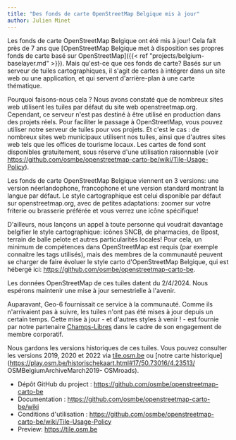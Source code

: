 ```yaml
---
title: "Des fonds de carte OpenStreetMap Belgique mis à jour"
author: Julien Minet
---
```



Les fonds de carte OpenStreetMap Belgique ont été mis à jour! Cela fait près de 7 ans que [OpenStreetMap Belgique met à disposition ses propres fonds de carte basé sur OpenStreetMap]({{< ref "projects/belgium-baselayer.md" >}}). Mais qu'est-ce que ces fonds de carte? Basés sur un serveur de tuiles cartographiques, il s'agit de cartes à intégrer dans un site web ou une application, et qui servent d'arrière-plan à une carte thématique.

Pourquoi faisons-nous cela ? Nous avons constaté que de nombreux sites web utilisent les tuiles par défaut du site web openstreetmap.org. Cependant, ce serveur n'est pas destiné à être utilisé en production dans des projets réels. Pour faciliter le passage à OpenStreetMap, vous pouvez utiliser notre serveur de tuiles pour vos projets. Et c'est le cas : de nombreux sites web municipaux utilisent nos tuiles, ainsi que d'autres sites web tels que les offices de tourisme locaux. Les cartes de fond sont disponibles gratuitement, sous réserve d'une utilisation raisonnable (voir <https://github.com/osmbe/openstreetmap-carto-be/wiki/Tile-Usage-Policy>).

Les fonds de carte OpenStreetMap Belgique viennent en 3 versions: une version néerlandophone, francophone et une version standard montrant la langue par défaut. Le style cartographique est celui disponible par défaut sur openstreetmap.org, avec de petites adaptations: zoomer sur votre friterie ou brasserie préférée et vous verrez une icône spécifique!

D'ailleurs, nous lançons un appel à toute personne qui voudrait davantage belgifier le style cartographique: icônes SNCB, de pharmacies, de Bpost, terrain de balle pelote et autres particularités locales! Pour cela, un minimum de compétences dans OpenStreetMap est requis (par exemple connaitre les tags utilisés), mais des membres de la communauté peuvent se charger de faire évoluer le style carto d'OpenStreetMap Belgique, qui est hébergé ici: <https://github.com/osmbe/openstreetmap-carto-be>.

Les données OpenStreetMap de ces tuiles datent du 2/4/2024. Nous espérons maintenir une mise à jour semestrielle à l'avenir.

Auparavant, Geo-6 fournissait ce service à la communauté. Comme ils n'arrivaient pas à suivre, les tuiles n'ont pas été mises à jour depuis un certain temps. Cette mise à jour - et d'autres styles à venir ! - est fournie par notre partenaire [Champs-Libres](https://champs-libres.coop) dans le cadre de son engagement de membre corporatif.

Nous gardons les versions historiques de ces tuiles. Vous pouvez consulter les versions 2019, 2020 et 2022 via [tile.osm.be](https://tile.osm.be) ou [notre carte historique](<https://play.osm.be/historischekaart.html#17/50.73016/4.23513/> OSMBelgiumArchiveMarch2019- OSMroads).

- Dépôt GitHub du project : <https://github.com/osmbe/openstreetmap-carto-be>
- Documentation : <https://github.com/osmbe/openstreetmap-carto-be/wiki>
- Conditions d'utilisation : <https://github.com/osmbe/openstreetmap-carto-be/wiki/Tile-Usage-Policy>
- Preview: <https://tile.osm.be>
